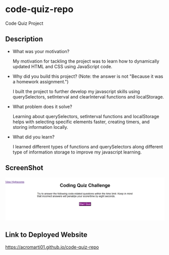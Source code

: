 # code-quiz-repo
Code Quiz Project

## Description

- What was your motivation?

    My motivation for tackling the project was to learn how to dynamically updated HTML and CSS using JavaScript code.

- Why did you build this project? (Note: the answer is not "Because it was a homework assignment.")

    I built the project to further develop my javascript skills using querySelectors, setInterval and clearInterval functions and localStorage. 

- What problem does it solve?

    Learning about querySelectors, setInterval functions and localStorage helps with selecting specific elements faster, creating timers, and storing information locally.

- What did you learn?

    I learned different types of functions and querySelectors along different type of information storage to improve my javascript learning.

## ScreenShot

![Image](./assets/images/screenshot.png)

## Link to Deployed Website

https://acromarti01.github.io/code-quiz-repo







